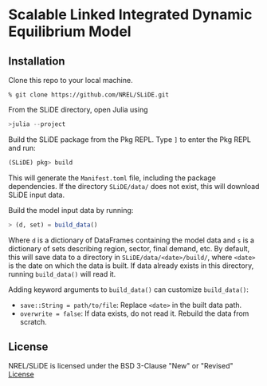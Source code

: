 # Scalable Linked Integrated Dynamic Equilibrium Model

## Installation

Clone this repo to your local machine.

```
% git clone https://github.com/NREL/SLiDE.git
```

From the SLiDE directory, open Julia using

```julia
>julia --project
```

Build the SLiDE package from the Pkg REPL. Type `]` to enter the Pkg REPL and run:

```julia
(SLiDE) pkg> build
```

This will generate the `Manifest.toml` file, including the package dependencies. If the directory `SLiDE/data/` does not exist, this will download SLiDE input data.

Build the model input data by running:

```julia
> (d, set) = build_data()
```

Where `d` is a dictionary of DataFrames containing the model data and `s` is a dictionary of sets describing region, sector, final demand, etc.
By default, this will save data to a directory in `SLiDE/data/<date>/build/`, where `<date>` is the date on which the data is built.
If data already exists in this directory, running `build_data()` will read it.

Adding keyword arguments to `build_data()` can customize `build_data()`:
  - `save::String = path/to/file`: Replace `<date>` in the built data path.
  - `overwrite = false`: If data exists, do not read it. Rebuild the data from scratch.

## License
NREL/SLiDE is licensed under the BSD 3-Clause "New" or "Revised" [License](https://github.com/NREL/SLiDE/blob/master/LICENSE)